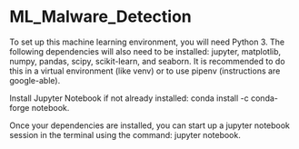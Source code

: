 # ML_Malware_Detection

To set up this machine learning environment, you will need Python 3. The following dependencies will also need to be installed: jupyter, matplotlib, numpy, pandas, scipy, scikit-learn, and seaborn. It is recommended to do this in a virtual environment (like venv) or to use pipenv (instructions are google-able).


Install Jupyter Notebook if not already installed: conda install -c conda-forge notebook.

Once your dependencies are installed, you can start up a jupyter notebook session in the terminal using the command: jupyter notebook. 
